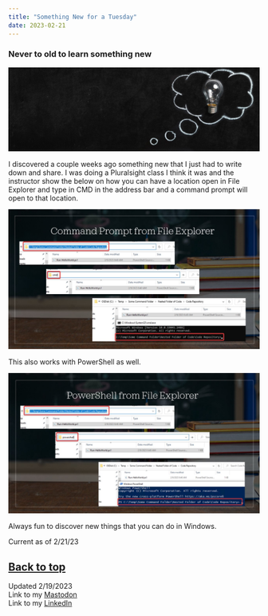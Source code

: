 ```yaml
---
title: "Something New for a Tuesday"
date: 2023-02-21
---
```

### Never to old to learn something new

![alt text](https://github.com/Nathan1824/Blog-Post-Dev/blob/main/_pictures/Blog_Post_Tip.jpg?raw=true)

I discovered a couple weeks ago something new that I just had to write down and share. I was doing a Pluralsight class I think it was and the instructor show the below on how you can have a location open in File Explorer and type in CMD in the address bar and a command prompt will open to that location.

![alt text](https://github.com/Nathan1824/Blog-Post-Dev/blob/main/_pictures/_Posts/02_21_2023/CMD_Example_001.jpg?raw=true)

This also works with PowerShell as well.

![alt text](https://github.com/Nathan1824/Blog-Post-Dev/blob/main/_pictures/_Posts/02_21_2023/PowerShell_Example_001.jpg?raw=true)

Always fun to discover new things that you can do in Windows.

Current as of 2/21/23

<a href="#top">Back to top</a>
---
Updated 2/19/2023\
Link to my <a rel="me" href="https://tech.lgbt/@NathanHamblin_MI6">Mastodon</a>\
Link to my <a rel="me" href="https://www.linkedin.com/in/nathan-hamblin">LinkedIn</a>